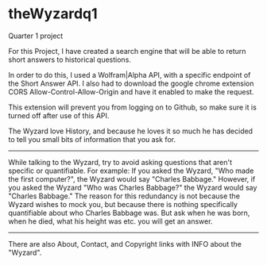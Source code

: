 # theWyzardq1
Quarter 1 project

For this Project, I have created a search engine that will be able to return short answers to historical questions.

In order to do this, I used a Wolfram|Alpha API, with a specific endpoint of the Short Answer API.
I also had to download the google chrome extension CORS Allow-Control-Allow-Origin and have it enabled to make the request.

This extension will prevent you from logging on to Github, so make sure it is turned off after use of this API.

The Wyzard love History, and because he loves it so much he has decided to tell you small bits of information that you ask for.

---------------------------------------------------------

While talking to the Wyzard, try to avoid asking questions that aren't specific or quantifiable. For example: If you asked the Wyzard, "Who made the first computer?", the Wyzard would say "Charles Babbage." However, if you asked the Wyzard "Who was Charles Babbage?" the Wyzard would say "Charles Babbage."
The reason for this redundancy is not because the Wyzard wishes to mock you, but because there is nothing specifically quantifiable about who Charles Babbage was. But ask when he was born, when he died, what his height was etc. you will get an answer.

---------------------------------------------------------

There are also About, Contact, and Copyright links with INFO about the "Wyzard".
